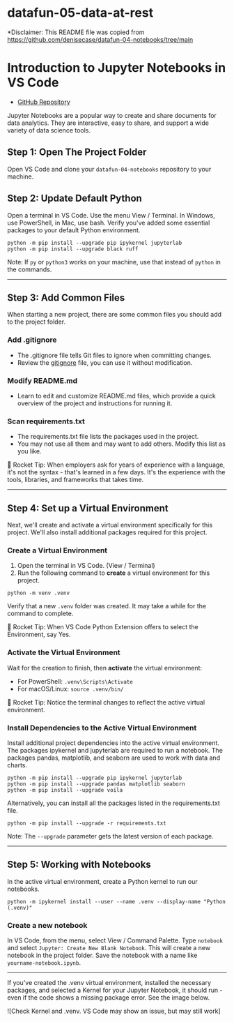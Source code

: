 # datafun-05-data-at-rest
*Disclaimer: This README file was copied from https://github.com/denisecase/datafun-04-notebooks/tree/main 
# Introduction to Jupyter Notebooks in VS Code

- [GitHub Repository](https://github.com/LuciMcD/datafun-04-notebooks.git)

Jupyter Notebooks are a popular way to create and share documents for data analytics. They are interactive, easy to share, and support a wide variety of data science tools.

## Step 1: Open The Project Folder

Open VS Code and clone your `datafun-04-notebooks` repository to your machine.

## Step 2: Update Default Python

Open a terminal in VS Code. Use the menu View / Terminal. 
In Windows, use PowerShell, in Mac, use bash.
Verify you've added some essential packages to your default Python environment.

```shell
python -m pip install --upgrade pip ipykernel jupyterlab
python -m pip install --upgrade black ruff
```

Note: If `py` or `python3` works on your machine, use that instead of `python` in the commands.

-----

## Step 3: Add Common Files

When starting a new project, there are some common files you should add to the project folder.

### Add .gitignore

- The .gitignore file tells Git files to ignore when committing changes.
- Review the [gitignore](gitignore) file, you can use it without modification.

### Modify README.md

- Learn to edit and customize README.md files, which provide a quick overview of the project and instructions for running it. 

### Scan requirements.txt

- The requirements.txt file lists the packages used in the project.
- You may not use all them and may want to add others. Modify this list as you like. 

🚀 Rocket Tip: When employers ask for years of experience with a language, it's not the syntax - that's learned in a few days. It's the experience with the tools, libraries, and frameworks that takes time.

-----

## Step 4: Set up a Virtual Environment

Next, we'll create and activate a virtual environment specifically for this project. We'll also install additional packages required for this project.

### Create a Virtual Environment

1. Open the terminal in VS Code. (View / Terminal)
2. Run the following command to **create** a virtual environment for this project.

```shell
python -m venv .venv
```

Verify that a new `.venv` folder was created. It may take a while for the command to complete.

🚀 Rocket Tip: When VS Code Python Extension offers to select the Environment, say Yes.

### Activate the Virtual Environment

Wait for the creation to finish, then **activate** the virtual environment:

- For PowerShell: `.venv\Scripts\Activate`
- For macOS/Linux:  `source .venv/bin/`

🚀 Rocket Tip: Notice the terminal changes to reflect the active virtual environment.

### Install Dependencies to the Active Virtual Environment

Install additional project dependencies into the active virtual environment.
The packages ipykernel and jupyterlab are required to run a notebook.
The packages pandas, matplotlib, and seaborn are used to work with data and charts.

```shell
python -m pip install --upgrade pip ipykernel jupyterlab
python -m pip install --upgrade pandas matplotlib seaborn
python -m pip install --upgrade voila
```

Alternatively, you can install all the packages listed in the requirements.txt file.

```shell
python -m pip install --upgrade -r requirements.txt
```

Note: The `--upgrade` parameter gets the latest version of each package.

-----

## Step 5: Working with Notebooks

In the active virtual environment, create a Python kernel to run our notebooks. 

```shell
python -m ipykernel install --user --name .venv --display-name "Python (.venv)"
```

### Create a new notebook

In VS Code, from the menu, select View / Command Palette.
Type `notebook` and select `Jupyter: Create New Blank Notebook`.
This will create a new notebook in the project folder.
Save the notebook with a name like `yourname-notebook.ipynb`.


-----
If you've created the .venv virtual environment,  installed the necessary packages, 
and selected a Kernel for your Jupyter Notebook, it should run - 
even if the code shows a missing package error. See the image below.

![Check Kernel and .venv. VS Code may show an issue, but may still work]

